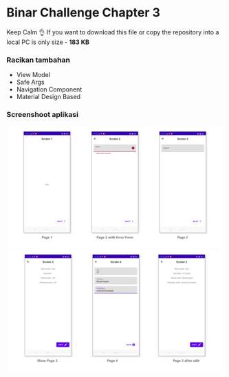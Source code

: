 # Binar Challenge Chapter 3
Keep Calm 👌 If you want to download this file or copy the repository into a local PC is only size - <b>183 KB</b>
### Racikan tambahan
- View Model
- Safe Args
- Navigation Component
- Material Design Based
### Screenshoot aplikasi
![enter image description here](https://raw.githubusercontent.com/anantyan/Binar-Android-Chapter-3/Challenge/Screenshoot/pages.png)
![enter image description here](https://raw.githubusercontent.com/anantyan/Binar-Android-Chapter-3/Challenge/Screenshoot/pages___1.png)
